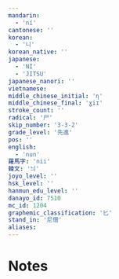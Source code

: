 ```yaml
---
mandarin:
  - 'ní'
cantonese: ''
korean:
  - '니'
korean_native: ''
japanese:
  - 'NI'
  - 'JITSU'
japanese_nanori: ''
vietnamese:
middle_chinese_initial: 'ɳ'
middle_chinese_final: 'ɣiɪ'
stroke_count: ''
radical: '尸'
skip_number: '3-3-2'
grade_level: '先進'
pos: ''
english:
  - 'nun'
羅馬字: 'nii'
韓文: '늬'
joyo_level: ''
hsk_level: ''
hanmun_edu_level: ''
danayo_id: 7510
mc_id: 1204
graphemic_classification: '匕'
stand_in: '尼僧'
aliases:
---
```


# Notes
